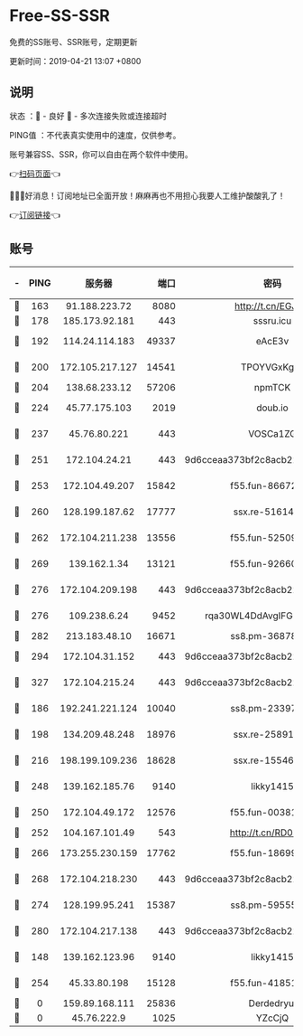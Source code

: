 # Free-SS-SSR

免费的SS账号、SSR账号，定期更新

更新时间：2019-04-21 13:07 +0800

## 说明

状态     ：🙂 - 良好 🙁 - 多次连接失败或连接超时

PING值   ：不代表真实使用中的速度，仅供参考。

账号兼容SS、SSR，你可以自由在两个软件中使用。

👉[扫码页面](https://liesauer.github.io/Free-SS-SSR/)👈

🎉🎉🎉好消息！订阅地址已全面开放！麻麻再也不用担心我要人工维护酸酸乳了！

👉[订阅链接](https://www.liesauer.net/yogurt/subscribe?ACCESS_TOKEN=DAYxR3mMaZAsaqUb)👈

## 账号

|-|PING|服务器|端口|密码|加密方式|区域|
|:----:|:----:|:-----:|-----:|:----:|:----:|:----:|
|🙂|163|91.188.223.72|8080|http://t.cn/EGJIyrl|rc4-md5|RU|
|🙂|178|185.173.92.181|443|sssru.icu|rc4-md5|RU|
|🙂|192|114.24.114.183|49337|eAcE3v|chacha20-ietf|TW|
|🙂|200|172.105.217.127|14541|TPOYVGxKglpi|aes-256-cfb|JP|
|🙂|204|138.68.233.12|57206|npmTCK|rc4-md5|US|
|🙂|224|45.77.175.103|2019|doub.io|aes-128-ctr|SG|
|🙂|237|45.76.80.221|443|VOSCa1ZG|aes-256-cfb|DE|
|🙂|251|172.104.24.21|443|9d6cceaa373bf2c8acb22e60b6a58be6|aes-256-cfb|US|
|🙂|253|172.104.49.207|15842|f55.fun-86672367|aes-256-cfb|SG|
|🙂|260|128.199.187.62|17777|ssx.re-51614706|aes-256-cfb|SG|
|🙂|262|172.104.211.238|13556|f55.fun-52509074|aes-256-cfb|US|
|🙂|269|139.162.1.34|13121|f55.fun-92660214|aes-256-cfb|SG|
|🙂|276|172.104.209.198|443|9d6cceaa373bf2c8acb22e60b6a58be6|aes-256-cfb|US|
|🙂|276|109.238.6.24|9452|rqa30WL4DdAvgIFG6Fs3znzTa|aes-256-cfb|FR|
|🙂|282|213.183.48.10|16671|ss8.pm-36878004|rc4-md5|RU|
|🙂|294|172.104.31.152|443|9d6cceaa373bf2c8acb22e60b6a58be6|aes-256-cfb|US|
|🙂|327|172.104.215.24|443|9d6cceaa373bf2c8acb22e60b6a58be6|aes-256-cfb|US|
|🙂|186|192.241.221.124|10040|ss8.pm-23397099|aes-256-cfb|US|
|🙂|198|134.209.48.248|18976|ssx.re-25891402|aes-256-cfb|US|
|🙂|216|198.199.109.236|18628|ssx.re-15546219|aes-256-cfb|US|
|🙂|248|139.162.185.76|9140|likky1415|aes-256-cfb|DE|
|🙂|250|172.104.49.172|12576|f55.fun-00381492|aes-256-cfb|SG|
|🙂|252|104.167.101.49|543|http://t.cn/RD0D7sx|rc4-md5|CA|
|🙂|266|173.255.230.159|17762|f55.fun-18699425|aes-256-cfb|US|
|🙂|268|172.104.218.230|443|9d6cceaa373bf2c8acb22e60b6a58be6|aes-256-cfb|US|
|🙂|274|128.199.95.241|15387|ss8.pm-59555042|aes-256-cfb|SG|
|🙂|280|172.104.217.138|443|9d6cceaa373bf2c8acb22e60b6a58be6|aes-256-cfb|US|
|🙁|148|139.162.123.96|9140|likky1415|aes-256-cfb|JP|
|🙁|254|45.33.80.198|15128|f55.fun-41851315|aes-256-cfb|US|
|🙁|0|159.89.168.111|25836|Derdedryuj|chacha20|IN|
|🙁|0|45.76.222.9|1025|YZcCjQ|rc4-md5|JP|
